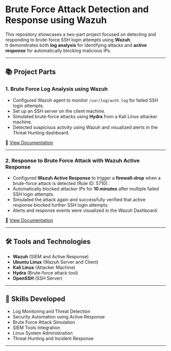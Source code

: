 # Brute Force Attack Detection and Response using Wazuh

This repository showcases a two-part project focused on detecting and responding to brute-force SSH login attempts using **Wazuh**.  
It demonstrates both **log analysis** for identifying attacks and **active response** for automatically blocking malicious IPs.

---

## 📚 Project Parts

### 1. Brute Force Log Analysis using Wazuh
- Configured Wazuh agent to monitor `/var/log/auth.log` for failed SSH login attempts.
- Set up an SSH server on the client machine.
- Simulated brute-force attacks using **Hydra** from a Kali Linux attacker machine.
- Detected suspicious activity using Wazuh and visualized alerts in the Threat Hunting dashboard.

🔗 [View Documentation](1.Brute%20force%20log%20analysis.pdf)

---

### 2. Response to Brute Force Attack with Wazuh Active Response
- Configured **Wazuh Active Response** to trigger a **firewall-drop** when a brute-force attack is detected (Rule ID: 5710).
- Automatically blocked attacker IPs for **10 minutes** after multiple failed SSH login attempts.
- Simulated the attack again and successfully verified that active response blocked further SSH login attempts.
- Alerts and response events were visualized in the Wazuh Dashboard.

🔗 [View Documentation](2.Response%20to%20brute%20force.pdf)

---

## 🛠️ Tools and Technologies
- **Wazuh** (SIEM and Active Response)
- **Ubuntu Linux** (Wazuh Server and Client)
- **Kali Linux** (Attacker Machine)
- **Hydra** (Brute-force attack tool)
- **OpenSSH** (SSH Server)

---

## 🚀 Skills Developed
- Log Monitoring and Threat Detection
- Security Automation using Active Response
- Brute Force Attack Simulation
- SIEM Tools Integration
- Linux System Administration
- Threat Hunting and Incident Response

---
